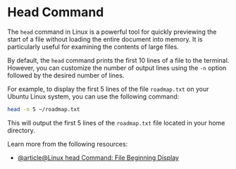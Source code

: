 # Head Command

The `head` command in Linux is a powerful tool for quickly previewing the start of a file without loading the entire document into memory. It is particularly useful for examining the contents of large files.

By default, the `head` command prints the first 10 lines of a file to the terminal. However, you can customize the number of output lines using the `-n` option followed by the desired number of lines.

For example, to display the first 5 lines of the file `roadmap.txt` on your Ubuntu Linux system, you can use the following command:

```bash
head -n 5 ~/roadmap.txt
```

This will output the first 5 lines of the `roadmap.txt` file located in your home directory.

Learn more from the following resources:

- [@article@Linux head Command: File Beginning Display](https://labex.io/tutorials/linux-linux-head-command-file-beginning-display-214302)
